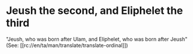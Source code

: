 # Jeush the second, and Eliphelet the third

"Jeush, who was born after Ulam, and Eliphelet, who was born after Jeush" (See: [[rc://en/ta/man/translate/translate-ordinal]])

